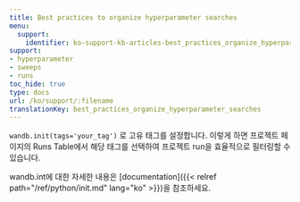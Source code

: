 ```yaml
---
title: Best practices to organize hyperparameter searches
menu:
  support:
    identifier: ko-support-kb-articles-best_practices_organize_hyperparameter_searches
support:
- hyperparameter
- sweeps
- runs
toc_hide: true
type: docs
url: /ko/support/:filename
translationKey: best_practices_organize_hyperparameter_searches
---
```

`wandb.init(tags='your_tag')` 로 고유 태그를 설정합니다. 이렇게 하면 프로젝트 페이지의 Runs Table에서 해당 태그를 선택하여 프로젝트 run을 효율적으로 필터링할 수 있습니다.

wandb.int에 대한 자세한 내용은 [documentation]({{< relref path="/ref/python/init.md" lang="ko" >}})을 참조하세요.
